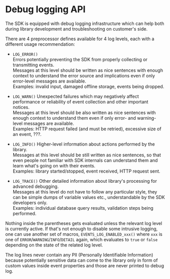 # Debug logging API

The SDK is equipped with debug logging infrastructure which can help
both during library development and troubleshooting on customer's side.

There are 4 preprocessor defines available for 4 log levels, each with a
different usage recommendation:

- `LOG_ERROR()`  
    Errors potentially preventing the SDK from properly collecting or
    transmitting events.  
    Messages at this level should be written as nice sentences with
    enough context to understand the error source and implications even
    if only error-level messages are available.  
    Examples: invalid input, damaged offline storage, events
    being dropped.

- `LOG_WARN()`
    Unexpected failures which may negatively affect performance or
    reliability of event collection and other important notices.  
    Messages at this level should be also written as nice sentences with
    enough context to understand them even if only error- and
    warning-level messages are available.  
    Examples: HTTP request failed (and must be retried), excessive size
    of an event, ???.

- `LOG_INFO()`
    Higher-level information about actions performed by the library.  
    Messages at this level should be still written as nice sentences, so
    that even people not familiar with SDK internals can understand them
    and learn what's going on with their events.  
    Examples: library started/stopped, event received, HTTP
    request sent.

- `LOG_TRACE()`
    Other detailed information about library's processing for advanced
    debugging.  
    Messages at this level do not have to follow any particular style,
    they can be simple dumps of variable values etc., understandable by
    the SDK developers only.  
    Examples: individual database query results, validation steps
    being performed.

Nothing inside the parentheses gets evaluated unless the relevant log
level is currently active. If that's not enough to disable some
intrusive logging, one can use another set of macros,
`EVENTS_LOG_ENABLED_xxx()` where `xxx` is one of
`ERROR`/`WARNING`/`INFO`/`DETAIL` again, which evaluates to `true` or
`false` depending on the state of the related log level.

The log lines never contain any PII (Personally Identifiable
Information) because potentially sensitive data can come to the library
only in form of custom values inside event properties and those are
never printed to debug log.
